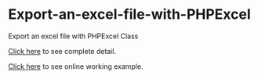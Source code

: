 # Export-an-excel-file-with-PHPExcel
Export an excel file with PHPExcel Class

<a href="https://learncodeweb.com/php/export-an-excel-file-with-phpexcel/" target="_blank">Click here</a> to see complete detail.

<a href="https://learncodeweb.com/demo/php/export-an-excel-file-with-phpexcel/" target="_blank">Click here</a> to see online working example.
